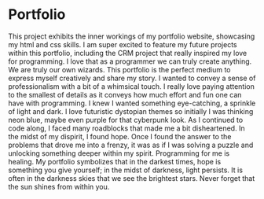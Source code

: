 # Portfolio
This project exhibits the inner workings of my portfolio website, showcasing my html and css skills. I am super excited to feature my future projects within this portfolio, including the CRM project that really inspired my love for programming. I love that as a programmer we can truly create anything. We are truly our own wizards. This portfolio is the perfect medium to express myself creatively and share my story. I wanted to convey a sense of professionalism with a bit of a whimsical touch. I really love paying attention to the smallest of details as it conveys how much effort and fun one can have with programming. I knew I wanted something eye-catching, a sprinkle of light and dark. I love futuristic dystopian themes so initially I was thinking neon blue, maybe even purple for that cyberpunk look. As I continued to code along, I faced many roadblocks that made me a bit disheartened. In the midst of my dispirit, I found hope. Once I found the answer to the problems that drove me into a frenzy, it was as if I was solving a puzzle and unlocking something deeper within my spirit. Programming for me is healing. My portfolio symbolizes that in the darkest times, hope is something you give yourself; in the midst of darkness, light persists. It is often in the darkness skies that we see the brightest stars. Never forget that the sun shines from within you.
